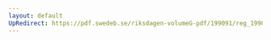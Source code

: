 ```yaml
---
layout: default
UpRedirect: https://pdf.swedeb.se/riksdagen-volumeG-pdf/199091/reg_199091/reg_199091_0195.pdf
---
```

